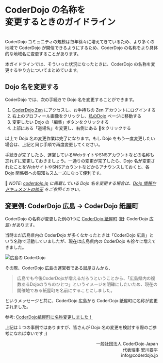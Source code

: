 # CoderDojo の名称を<br>変更するときのガイドライン
<br>
CoderDojo コミュニティの規模は毎年徐々に増えてきているため、より多くの地域で CoderDojo が開催できるようにするため、CoderDojo の名称をより具体的な地域名に変更することがあります。

本ガイドラインでは、そういった状況になったときに、CoderDojo の名称を変更するやり方についてまとめています。

## Dojo 名を変更する

CoderDojo では、次の手続きで Dojo 名を変更することができます。

1. [CoderDojo Zen](https://zen.coderdojo.com/) にアクセスし、お手持ちの Zen アカウントにログインする
2. 右上のプロフィール画像をクリックし、[私のDojo](https://zen.coderdojo.com/dashboard/my-dojos) ページに移動する
3. 変更したい Dojo の「編集」ボタンをクリックする
4. 上部にある「道場名」を変更し、右側にある 💾をクリックする

以上で Dojo 名の変更作業は完了になります。もし Dojo をもう一度変更したい場合は、上記と同じ手順で再度変更してください。

手続きが完了したら、運営しているWebサイトやSNSアカウントなどの名称も忘れずに変更しておきましょう。一通りの変更が完了したら、Dojo 名が変更されたことをWebサイトやSNSアカウントなどからアナウンスしておくと、各 Dojo 関係者への周知もスムーズになって便利です。

📝 *NOTE: [coderdojo.jp](https://coderdojo.jp/) に掲載している Dojo 名を変更する場合は、[Dojo 情報やドキュメントの修正](https://github.com/coderdojo-japan/coderdojo.jp#1-dojo-%E6%83%85%E5%A0%B1%E3%82%84%E3%83%89%E3%82%AD%E3%83%A5%E3%83%A1%E3%83%B3%E3%83%88%E3%81%AE%E4%BF%AE%E6%AD%A3) をご参照ください。*

## 変更例: CoderDojo 広島 → CoderDojo 紙屋町

CoderDojo の名称が変更した例の1つに [CoderDojo 紙屋町](https://www.coderdojo-hiroshima.com/) (旧: CoderDojo 広島) があります。

当時まだ広島県内の CoderDojo が多くなかったときは「CoderDojo 広島」という名称で活動していましたが、現在は広島県内の CoderDojo も徐々に増えてきました。

![広島の CoderDojo](/img/dojos-in-hiroshima.png)

その際、CoderDojo 広島の運営者である鼠屋さんから、

> 広島でも今後CoderDojoが増えるだろうということから、「広島県内の複数あるDojoのうちのひとつ」というイメージを明確にしたいため、現在の開催地である紙屋町を名前にすることにしました。

というメッセージと共に、CoderDojo 広島から CoderDojo 紙屋町に名称が変更されました。

参考: [CoderDojo紙屋町に名称変更しました！](https://www.coderdojo-hiroshima.com/%E8%AA%AC%E6%98%8E%E4%BC%9A/coderdojo%E7%B4%99%E5%B1%8B%E7%94%BA%E3%81%AB%E5%90%8D%E7%A7%B0%E5%A4%89%E6%9B%B4%E3%81%97%E3%81%BE%E3%81%97%E3%81%9F%EF%BC%81)

上記は１つの事例ではありますが、皆さんが Dojo 名の変更を検討する際のご参考になれば幸いです ;)

<div align="right">
一般社団法人 CoderDojo Japan<br>
代表理事 安川要平<br>
info@coderdojo.jp
</div>




